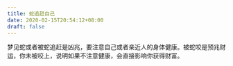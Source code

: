 ```yaml
---
title: 蛇追赶自己
date: 2020-02-15T20:54:12+08:00
draft: false
---
```


梦见蛇或者被蛇追赶是凶兆，要注意自己或者亲近人的身体健康。被蛇咬是预兆财运，你未被咬上，说明如果不注意健康，会直接影响你获得财富。